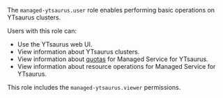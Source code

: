 The `managed-ytsaurus.user` role enables performing basic operations on YTsaurus clusters.

Users with this role can:
* Use the YTsaurus web UI.
* View information about YTsaurus clusters.
* View information about [quotas](../../managed-ytsaurus/concepts/limits.md#quotas) for Managed Service for YTsaurus.
* View information about resource operations for Managed Service for YTsaurus.

This role includes the `managed-ytsaurus.viewer` permissions.
